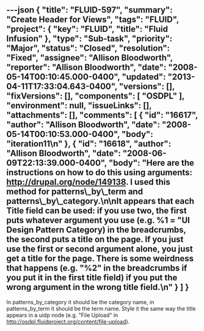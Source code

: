 ---json
{
  "title": "FLUID-597",
  "summary": "Create Header for Views",
  "tags": "FLUID",
  "project": {
    "key": "FLUID",
    "title": "Fluid Infusion"
  },
  "type": "Sub-task",
  "priority": "Major",
  "status": "Closed",
  "resolution": "Fixed",
  "assignee": "Allison Bloodworth",
  "reporter": "Allison Bloodworth",
  "date": "2008-05-14T00:10:45.000-0400",
  "updated": "2013-04-11T17:33:04.643-0400",
  "versions": [],
  "fixVersions": [],
  "components": [
    "OSDPL"
  ],
  "environment": null,
  "issueLinks": [],
  "attachments": [],
  "comments": [
    {
      "id": "16617",
      "author": "Allison Bloodworth",
      "date": "2008-05-14T00:10:53.000-0400",
      "body": "iteration11\n"
    },
    {
      "id": "16618",
      "author": "Allison Bloodworth",
      "date": "2008-06-09T22:13:39.000-0400",
      "body": "Here are the instructions on how to do this using arguments: <http://drupal.org/node/149138>. I used this method for patterns\\_by\\_term and patterns\\_by\\_category.\n\nIt appears that each Title field can be used: if you use two, the first puts whatever argument you use (e.g. %1 = \"UI Design Pattern Category) in the breadcrumbs, the second puts a title on the page. If you just use the first or second argument alone, you just get a title for the page. There is some weirdness that happens (e.g. \"%2\" in the breadcrumbs if you put it in the first title field) if you put the wrong argument in the wrong title field.\n"
    }
  ]
}
---
In patterns\_by\_category it should be the category name, in patterns\_by\_term it should be the term name. Style it the same way the title appears in a uidp node (e.g. "File Upload" in <http://osdpl.fluidproject.org/content/file-upload>).

        